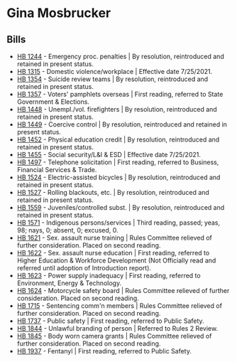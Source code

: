 # Gina Mosbrucker
## Bills
* [HB 1244](/bill/2021-22/hb/1244/) - Emergency proc. penalties | By resolution, reintroduced and retained in present status.
* [HB 1315](/bill/2021-22/hb/1315/) - Domestic violence/workplace | Effective date 7/25/2021.
* [HB 1354](/bill/2021-22/hb/1354/) - Suicide review teams | By resolution, reintroduced and retained in present status.
* [HB 1357](/bill/2021-22/hb/1357/) - Voters' pamphlets overseas | First reading, referred to State Government & Elections.
* [HB 1448](/bill/2021-22/hb/1448/) - Unempl./vol. firefighters | By resolution, reintroduced and retained in present status.
* [HB 1449](/bill/2021-22/hb/1449/) - Coercive control | By resolution, reintroduced and retained in present status.
* [HB 1452](/bill/2021-22/hb/1452/) - Physical education credit | By resolution, reintroduced and retained in present status.
* [HB 1455](/bill/2021-22/hb/1455/) - Social security/L&I & ESD | Effective date 7/25/2021.
* [HB 1497](/bill/2021-22/hb/1497/) - Telephone solicitation | First reading, referred to Business, Financial Services & Trade.
* [HB 1524](/bill/2021-22/hb/1524/) - Electric-assisted bicycles | By resolution, reintroduced and retained in present status.
* [HB 1527](/bill/2021-22/hb/1527/) - Rolling blackouts, etc. | By resolution, reintroduced and retained in present status.
* [HB 1559](/bill/2021-22/hb/1559/) - Juveniles/controlled subst. | By resolution, reintroduced and retained in present status.
* [HB 1571](/bill/2021-22/hb/1571/) - Indigenous persons/services | Third reading, passed; yeas, 98; nays, 0; absent, 0; excused, 0.
* [HB 1621](/bill/2021-22/hb/1621/) - Sex. assault nurse training | Rules Committee relieved of further consideration.  Placed on second reading.
* [HB 1622](/bill/2021-22/hb/1622/) - Sex. assault nurse education | First reading, referred to Higher Education & Workforce Development (Not Officially read and referred until adoption of Introduction report).
* [HB 1623](/bill/2021-22/hb/1623/) - Power supply inadequacy | First reading, referred to Environment, Energy & Technology.
* [HB 1624](/bill/2021-22/hb/1624/) - Motorcycle safety board | Rules Committee relieved of further consideration.  Placed on second reading.
* [HB 1715](/bill/2021-22/hb/1715/) - Sentencing comm'n members | Rules Committee relieved of further consideration.  Placed on second reading.
* [HB 1737](/bill/2021-22/hb/1737/) - Public safety | First reading, referred to Public Safety.
* [HB 1844](/bill/2021-22/hb/1844/) - Unlawful branding of person | Referred to Rules 2 Review.
* [HB 1845](/bill/2021-22/hb/1845/) - Body worn camera grants | Rules Committee relieved of further consideration.  Placed on second reading.
* [HB 1937](/bill/2021-22/hb/1937/) - Fentanyl | First reading, referred to Public Safety.
